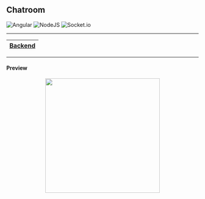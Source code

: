 ## Chatroom

![Angular](https://img.shields.io/badge/angular-%23DD0031.svg?style=for-the-badge&logo=angular&logoColor=white)
![NodeJS](https://img.shields.io/badge/node.js-6DA55F?style=for-the-badge&logo=node.js&logoColor=white)
![Socket.io](https://img.shields.io/badge/Socket.io-black?style=for-the-badge&logo=socket.io&badgeColor=010101)

---

|[Backend](https://github.com/blacksmithop/BusySocket/)|
|---|

---

#### Preview

<p align="center">
  <img width="300" src="https://i.ibb.co/GTj9pTT/ckfzit0-AGu.gif">
</p>

